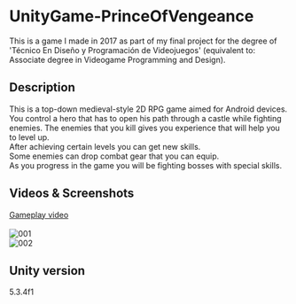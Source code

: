 # UnityGame-PrinceOfVengeance
This is a game I made in 2017 as part of my final project for the degree of 'Técnico En Diseño y Programación de Videojuegos' (equivalent to: Associate degree in Videogame Programming and Design).
## Description
This is a top-down medieval-style 2D RPG game aimed for Android devices. </br>
You control a hero that has to open his path through a castle while fighting enemies. The enemies that you kill gives you experience that will help you to level up.</br>
After achieving certain levels you can get new skills. </br>
Some enemies can drop combat gear that you can equip. </br>
As you progress in the game you will be fighting bosses with special skills.

## Videos & Screenshots
[Gameplay video](https://www.youtube.com/watch?v=quXPghWCpZI)
</br></br>
![001](https://user-images.githubusercontent.com/85197456/134250904-7a933a61-5674-4494-8a0e-7f97c8347dea.png)
</br>
![002](https://user-images.githubusercontent.com/85197456/134250911-cd0ae4c7-c3b8-41da-9cfb-344bd0224886.png)

## Unity version

5.3.4f1
